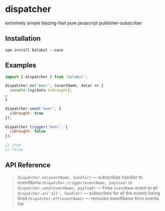 # dispatcher
extremely simple blazing-fast pure javascript publisher-subscriber

## Installation
`npm install balabol --save`

## Examples
```javascript
import { dispatcher } from 'balabol';

dispatcher.on('beer', (eventName, data) => {
  console.log(data.isDraught);
…
}

dispatcher.send('beer', {
  isDraught: true
});

dispatcher.trigger('beer', {
  isDraught: false
});

// true
// false

```

## API Reference
>`dispatcher.on(eventName, handler)` — subscribes handler to eventName
>`dispatcher.trigger(eventName, payload)` or `dispatcher.send(eventName, payload)` — Fires `eventName` event to all
>`dispatcher.on('all', handler)` — subscribes for all the events being fired
>`dispatcher.off(eventName)` — removes eventName from events list
